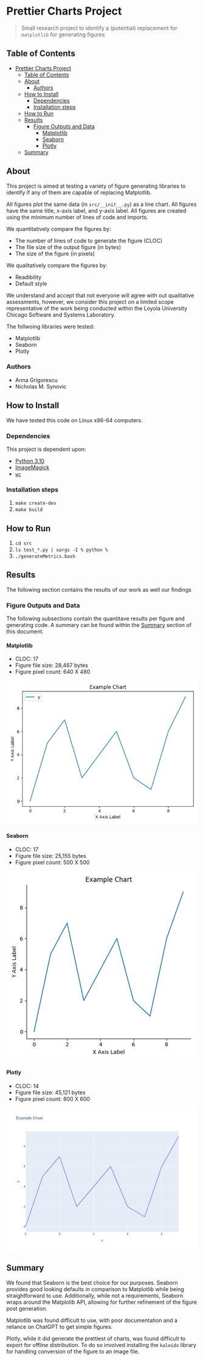 # Prettier Charts Project

> Small research project to identify a (potential) replacement for `matplotlib`
> for generating figures

## Table of Contents

- [Prettier Charts Project](#prettier-charts-project)
  - [Table of Contents](#table-of-contents)
  - [About](#about)
    - [Authors](#authors)
  - [How to Install](#how-to-install)
    - [Dependencies](#dependencies)
    - [Installation steps](#installation-steps)
  - [How to Run](#how-to-run)
  - [Results](#results)
    - [Figure Outputs and Data](#figure-outputs-and-data)
      - [Matplotlib](#matplotlib)
      - [Seaborn](#seaborn)
      - [Plotly](#plotly)
  - [Summary](#summary)

## About

This project is aimed at testing a variety of figure generating libraries to
identify if any of them are capable of replacing Matplotlib.

All figures plot the same data (in `src/__init__.py`) as a line chart. All
figures have the same title, x-axis label, and y-axis label. All figures are
created using the minimum number of lines of code and imports.

We quantitatively compare the figures by:

- The number of lines of code to generate the figure (CLOC)
- The file size of the output figure (in bytes)
- The size of the figure (in pixels)

We qualitatively compare the figures by:

- Readibility
- Default style

We understand and accept that not everyone will agree with out qualitative
assessments, however, we consider this project on a limited scope representative
of the work being conducted within the Loyola University Chicago Software and
Systems Laboratory.

The follwoing libraries were tested:

- Matplotlib
- Seaborn
- Plotly

### Authors

- Anna Grigorescu
- Nicholas M. Synovic

## How to Install

We have tested this code on Linux x86-64 computers.

### Dependencies

This project is dependent upon:

- [Python 3.10](https://www.python.org/downloads/release/python-3100/)
- [ImageMagick](https://imagemagick.org/)
- [`wc`](https://www.gnu.org/software/coreutils/)

### Installation steps

1. `make create-dev`
1. `make build`

## How to Run

1. `cd src`
1. `ls test_*.py | xargs -I % python %`
1. `./generateMetrics.bash`

## Results

The following section contains the results of our work as well our findings

### Figure Outputs and Data

The following subsections contain the quantitave results per figure and
generating code. A summary can be found within the [Summary](#summary) section
of this document.

#### Matplotlib

- CLOC: 17
- Figure file size: 28,467 bytes
- Figure pixel count: 640 X 480

![Matplotlib](src/img/matplotlib.png)

#### Seaborn

- CLOC: 17
- Figure file size: 25,155 bytes
- Figure pixel count: 500 X 500

![Seaborn](src/img/seaborn.png)

#### Plotly

- CLOC: 14
- Figure file size: 45,121 bytes
- Figure pixel count: 800 X 600

![Plotly](src/img/plotly.png)

## Summary

We found that Seaborn is the best choice for our purposes. Seaborn provides good
looking defaults in comparison to Matplotlib while being straightforward to use.
Additionally, while not a requirements, Seaborn wraps around the Matplolib API,
allowing for further refinement of the figure post generation.

Matplotlib was found difficult to use, with poor documentation and a reliance on
ChatGPT to get simple figures.

Plotly, while it did generate the prettiest of charts, was found difficult to
export for offline distribution. To do so involved installing the `kaleido`
library for handling conversion of the figure to an image file.
